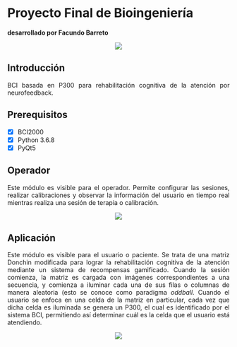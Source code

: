 # Proyecto Final de Bioingeniería
<strong> desarrollado por Facundo Barreto </strong>

<p align="center">
  <img src="https://i.imgur.com/LNxxl9s.png">
</p>

## Introducción
<p align="justify">
BCI basada en P300 para rehabilitación cognitiva de la atención por neurofeedback.
</p>

## Prerequisitos
- [x] BCI2000
- [x] Python 3.6.8
- [x] PyQt5

## Operador
<p align="justify">
Este módulo es visible para el operador. Permite configurar las sesiones, realizar calibraciones y observar la información del usuario en tiempo real mientras realiza una sesión de terapia o calibración.
</p>

<p align="center">
  <img src="https://i.imgur.com/lpwty13.png">
</p>

## Aplicación
<p align="justify">
Este módulo es visible para el usuario o paciente. Se trata de una matriz Donchin modificada para lograr la rehabilitación cognitiva de la atención mediante un sistema de recompensas gamificado. Cuando la sesión comienza, la matriz es cargada con imágenes correspondientes a una secuencia, y comienza a iluminar cada una de sus filas o columnas de manera aleatoria (esto se conoce como paradigma <em>oddball</em>. Cuando el usuario se enfoca en una celda de la matriz en particular, cada vez que dicha celda es iluminada se genera un P300, el cual es identificado por el sistema BCI, permitiendo así determinar cuál es la celda que el usuario está atendiendo.
</p>

<p align="center">
  <img src="https://i.imgur.com/JhVBTQ2.png">
</p>
